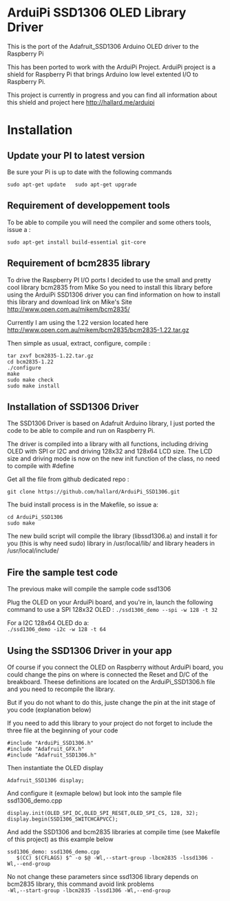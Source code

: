 ArduiPi SSD1306 OLED Library Driver
===================================

This is the port of the Adafruit_SSD1306 Arduino OLED driver to the Raspberry Pi

This has been ported to work with the ArduiPi Project. ArduiPi project is a shield for Raspberry Pi that brings Arduino low level extented I/O to Raspberry Pi.

This project is currently in progress and you can find all information about this shield and project here http://hallard.me/arduipi

Installation
============

Update your PI to latest version
--------------------------------

Be sure your Pi is up to date with the following commands

`sudo apt-get update  
sudo apt-get upgrade`

Requirement of developpement tools
----------------------------------

To be able to compile you will need the compiler and some others tools, issue a :

`sudo apt-get install build-essential git-core`

Requirement of bcm2835 library
------------------------------

To drive the Raspberry PI I/O ports I decided to use the small and pretty cool library bcm2835 from Mike
So you need to install this library before using the ArduiPi SSD1306 driver
you can find information on how to install this library and download link on Mike's Site
http://www.open.com.au/mikem/bcm2835/

Currently I am using the 1.22 version located here
http://www.open.com.au/mikem/bcm2835/bcm2835-1.22.tar.gz

Then simple as usual, extract, configure, compile :

`tar zxvf bcm2835-1.22.tar.gz`    
`cd bcm2835-1.22`     
`./configure`    
`make`   
`sudo make check`    
`sudo make install`   

Installation of SSD1306 Driver
------------------------------

The SSD1306 Driver is based on Adafruit Arduino library, I just ported the code to be able to compile and run on Raspberry Pi.

The driver is compiled into a library with all functions, including driving OLED with SPI or I2C and driving 128x32 and 128x64 LCD size.
The LCD size and driving mode is now on the new init function of the class, no need to compile with #define

Get all the file from github dedicated repo :

`git clone https://github.com/hallard/ArduiPi_SSD1306.git`

The buid install process is in the Makefile, so issue a:

`cd ArduiPi_SSD1306`  
`sudo make`  

The new build script will compile the library (libssd1306.a) and install it for you (this is why need sudo)
library in /usr/local/lib/ and library headers in /usr/local/include/

Fire the sample test code
-------------------------
The previous make will compile the sample code ssd1306 

Plug the OLED on your ArduiPi board, and you're in, launch the following command to use a SPI 128x32 OLED :
`./ssd1306_demo --spi -w 128 -t 32` 

For a I2C 128x64 OLED do a:  
`./ssd1306_demo -i2c -w 128 -t 64`


Using the SSD1306 Driver in your app
------------------------------------

Of course if you connect the OLED on Raspberry without ArduiPi board, you could change the pins on where is connected the Reset and D/C of the breakboard.
Theese definitions are located on the ArduiPi_SSD1306.h file and you need to recompile the library. 

But if you do not whant to do this, juste change the pin at the init stage of you code (explanation below)


If you need to add this library to your project do not forget to include the three file at the beginning of your code


`#include "ArduiPi_SSD1306.h"`  
`#include "Adafruit_GFX.h"`  
`#include "Adafruit_SSD1306.h"`  

Then instantiate the OLED display

`Adafruit_SSD1306 display;`  

And configure it (exmaple below) but look into the sample file ssd1306_demo.cpp

`display.init(OLED_SPI_DC,OLED_SPI_RESET,OLED_SPI_CS, 128, 32);`  
`display.begin(SSD1306_SWITCHCAPVCC);`  


And add the SSD1306 and bcm2835 libraries at compile time (see Makefile of this project) as this example below

`ssd1306_demo: ssd1306_demo.cpp`  
`	$(CC) $(CFLAGS) $^ -o $@ -Wl,--start-group -lbcm2835 -lssd1306 -Wl,--end-group`  
	
No not change these parameters since ssd1306 library depends on bcm2835 library, this command avoid link problems  	
`-Wl,--start-group -lbcm2835 -lssd1306 -Wl,--end-group`






